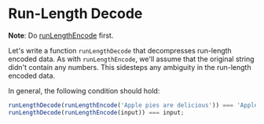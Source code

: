 # Run-Length Decode

**Note**: Do [runLengthEncode](../runLengthEncode) first.

Let's write a function `runLengthDecode` that decompresses run-length encoded data. As with `runLengthEncode`, we'll assume that the original string didn't contain any numbers. This sidesteps any ambiguity in the run-length encoded data.

In general, the following condition should hold:

```javascript
runLengthDecode(runLengthEncode('Apple pies are delicious')) === 'Apple pies are delicious';
runLengthDecode(runLengthEncode(input)) === input;
```
